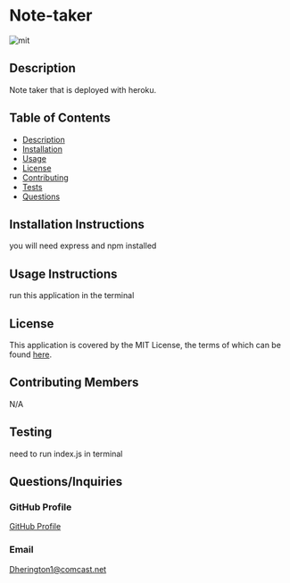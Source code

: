 # Note-taker
  
  ![mit](https://img.shields.io/badge/license-MIT%20License-red)
      
  ## Description
  Note taker that is deployed with heroku.
  ## Table of Contents
  * [Description](#description)
  * [Installation](#installation)
  * [Usage](#usage)
  * [License](#license)
  * [Contributing](#contributing)
  * [Tests](#tests)
  * [Questions](#questions)
  ## Installation Instructions 
  you will need express and npm installed
  ## Usage Instructions
  run this application in the terminal
  ## License
  This application is covered by the MIT License, the terms of which can be found [here](https://opensource.org/licenses/MIT).
  ## Contributing Members
  N/A
  ## Testing 
  need to run index.js in terminal
  ## Questions/Inquiries 
  ### GitHub Profile
  [GitHub Profile](http://github.com/Dherington1)
  ### Email
  Dherington1@comcast.net


